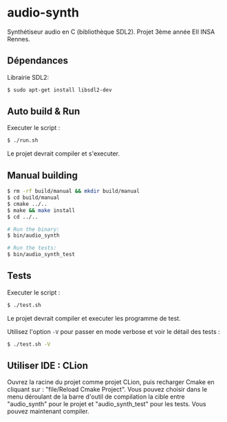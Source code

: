 # audio-synth

Synthétiseur audio en C (bibliothèque SDL2). Projet 3ème année EII INSA Rennes.

## Dépendances
Librairie SDL2:
```bash
$ sudo apt-get install libsdl2-dev
```

## Auto build & Run
Executer le script :

```bash
$ ./run.sh
```

Le projet devrait compiler et s'executer.


## Manual building


```bash
$ rm -rf build/manual && mkdir build/manual
$ cd build/manual
$ cmake ../..
$ make && make install
$ cd ../..

# Run the binary:
$ bin/audio_synth

# Run the tests:
$ bin/audio_synth_test
```

## Tests
Executer le script :

```bash
$ ./test.sh
```

Le projet devrait compiler et executer les programme de test.

Utilisez l'option `-V` pour passer en mode verbose et voir le détail des tests :
```bash
$ ./test.sh -V
```

## Utiliser IDE : CLion
Ouvrez la racine du projet comme projet CLion, puis recharger Cmake en cliquant sur : "file/Reload Cmake Project".
Vous pouvez choisir dans le menu déroulant de la barre d'outil de compilation la cible entre "audio_synth" pour le projet et "audio_synth_test" pour les tests.
Vous pouvez maintenant compiler.
